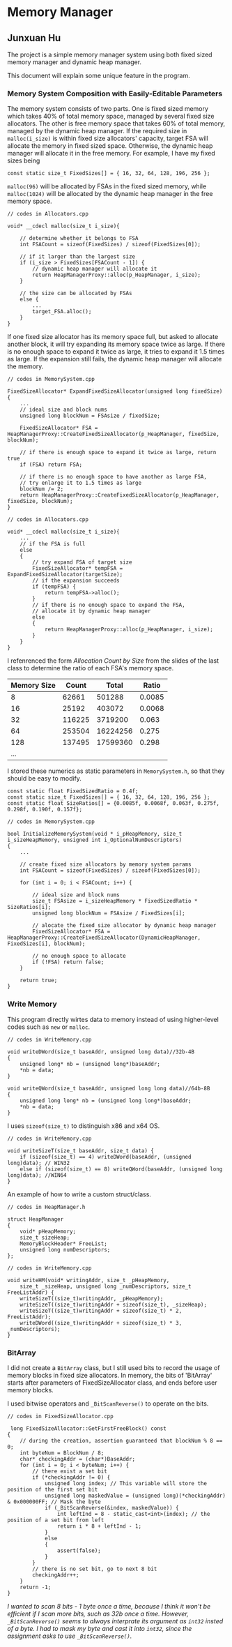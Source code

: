 # Memory Manager
## Junxuan Hu 

The project is a simple memory manager system using both fixed sized memory manager and dynamic heap manager. 

This document will explain some unique feature in the program.

### Memory System Composition with Easily-Editable Parameters

The memory system consists of two parts. One is fixed sized memory which takes 40% of total memory space, managed by several fixed size allocators. The other is free memory space that takes 60% of total memory, managed by the dynamic heap manager. If the required size in ```malloc(i_size)``` is within fixed size allocators' capacity, target FSA will allocate the memory in fixed sized space. Otherwise, the dynamic heap manager will allocate it in the free memory. For example, I have my fixed sizes being

```
const static size_t FixedSizes[] = { 16, 32, 64, 128, 196, 256 };
```

```malloc(96)``` will be allocated by FSAs in the fixed sized memory, while ```malloc(1024)``` will be allocated by the dynamic heap manager in the free memory space. 

```
// codes in Allocators.cpp

void* __cdecl malloc(size_t i_size){

    // determine whether it belongs to FSA
    int FSACount = sizeof(FixedSizes) / sizeof(FixedSizes[0]);

    // if it larger than the largest size
    if (i_size > FixedSizes[FSACount - 1]) {
        // dynamic heap manager will allocate it
        return HeapManagerProxy::alloc(p_HeapManager, i_size);
    }

    // the size can be allocated by FSAs
    else {
        ...
        target_FSA.alloc();
    }
}
```

If one fixed size allocator has its memory space full, but asked to allocate another block, it will try expanding its memory space twice as large. If there is no enough space to expand it twice as large, it tries to expand it 1.5 times as large. If the expansion still fails, the dynamic heap manager will allocate the memory.

```
// codes in MemorySystem.cpp

FixedSizeAllocator* ExpandFixedSizeAllocator(unsigned long fixedSize)
{
    ...
	// ideal size and block nums
	unsigned long blockNum = FSAsize / fixedSize;

	FixedSizeAllocator* FSA = HeapManagerProxy::CreateFixedSizeAllocator(p_HeapManager, fixedSize, blockNum);

	// if there is enough space to expand it twice as large, return true
	if (FSA) return FSA;

	// if there is no enough space to have another as large FSA,
	// try enlarge it to 1.5 times as large
	blockNum /= 2;
	return HeapManagerProxy::CreateFixedSizeAllocator(p_HeapManager, fixedSize, blockNum);
}
```
```
// codes in Allocators.cpp

void* __cdecl malloc(size_t i_size){
    ...
    // if the FSA is full
    else
    {
        // try expand FSA of target size
        FixedSizeAllocator* tempFSA = ExpandFixedSizeAllocator(targetSize);
        // if the expansion succeeds
        if (tempFSA) {
            return tempFSA->alloc();
        }
        // if there is no enough space to expand the FSA,
        // allocate it by dynamic heap manager
        else
        {
            return HeapManagerProxy::alloc(p_HeapManager, i_size);
        }
    }
}
```

I refenrenced the form *Allocation Count by Size* from the slides of the last class to determine the ratio of each FSA's memory space.

| Memory Size      | Count | Total | Ratio
| ----------- | ----------- |------|-----|
| 8  | 62661 | 501288 | 0.0085
| 16 | 25192 | 403072 | 0.0068
| 32  | 116225 | 3719200 | 0.063
| 64 | 253504 | 16224256 | 0.275
| 128  | 137495 | 17599360 | 0.298
| ... | 

I stored these numerics as static parameters in ```MemorySystem.h```, so that they should be easy to modify.

```
const static float FixedSizedRatio = 0.4f;
const static size_t FixedSizes[] = { 16, 32, 64, 128, 196, 256 };
const static float SizeRatios[] = {0.0085f, 0.0068f, 0.063f, 0.275f, 0.298f, 0.190f, 0.157f};
```

```
// codes in MemorySystem.cpp

bool InitializeMemorySystem(void * i_pHeapMemory, size_t i_sizeHeapMemory, unsigned int i_OptionalNumDescriptors)
{
	...
	
	// create fixed size allocators by memory system params
	int FSACount = sizeof(FixedSizes) / sizeof(FixedSizes[0]);

	for (int i = 0; i < FSACount; i++) {

		// ideal size and block nums
		size_t FSAsize = i_sizeHeapMemory * FixedSizedRatio * SizeRatios[i];
		unsigned long blockNum = FSAsize / FixedSizes[i];
	
		// alocate the fixed size allocator by dynamic heap manager
		FixedSizeAllocator* FSA = HeapManagerProxy::CreateFixedSizeAllocator(DynamicHeapManager, FixedSizes[i], blockNum);
		
		// no enough space to allocate
		if (!FSA) return false;
	}

	return true;
}
```


### Write Memory

This program directly wirtes data to memory instead of using higher-level codes such as ```new``` or ```malloc```. 

```
// codes in WriteMemory.cpp

void writeDWord(size_t baseAddr, unsigned long data)//32b-4B
{
	unsigned long* nb = (unsigned long*)baseAddr;
	*nb = data;
}

void writeQWord(size_t baseAddr, unsigned long long data)//64b-8B
{
	unsigned long long* nb = (unsigned long long*)baseAddr;
	*nb = data;
}
```

I uses ```sizeof(size_t)``` to distinguish x86 and x64 OS. 
```
// codes in WriteMemory.cpp

void writeSizeT(size_t baseAddr, size_t data) {
	if (sizeof(size_t) == 4) writeDWord(baseAddr, (unsigned long)data); // WIN32
	else if (sizeof(size_t) == 8) writeQWord(baseAddr, (unsigned long long)data); //WIN64
}
```

An example of how to write a custom struct/class.

```
// codes in HeapManager.h

struct HeapManager
{
	void* pHeapMemory; 
	size_t sizeHeap; 
	MemoryBlockHeader* FreeList;
	unsigned long numDescriptors;
};
```
```
// codes in WriteMemory.cpp

void writeHM(void* writingAddr, size_t _pHeapMemory,
	size_t _sizeHeap, unsigned long _numDescriptors, size_t FreeListAddr) {
	writeSizeT((size_t)writingAddr, _pHeapMemory);
	writeSizeT((size_t)writingAddr + sizeof(size_t), _sizeHeap);
	writeSizeT((size_t)writingAddr + sizeof(size_t) * 2, FreeListAddr);
	writeDWord((size_t)writingAddr + sizeof(size_t) * 3, _numDescriptors);
}
```

### BitArray

I did not create a ```BitArray``` class, but I still used bits to record the usage of memory blocks in fixed size allocators. In memory, the bits of 'BitArray' starts after parameters of FixedSizeAllocator class, and ends before user memory blocks. 

I used bitwise operators and ```_BitScanReverse()``` to operate on the bits. 

```
// codes in FixedSizeAllocator.cpp

 long FixedSizeAllocator::GetFirstFreeBlock() const
{
    // during the creation, assertion guaranteed that blockNum % 8 == 0;
    int byteNum = BlockNum / 8;
    char* checkingAddr = (char*)BaseAddr;
    for (int i = 0; i < byteNum; i++) {
        // there exist a set bit
        if (*checkingAddr != 0) {
            unsigned long index; // This variable will store the position of the first set bit
            unsigned long maskedValue = (unsigned long)(*checkingAddr) & 0x000000FF; // Mask the byte
            if (_BitScanReverse(&index, maskedValue)) {
                int leftInd = 8 - static_cast<int>(index); // the position of a set bit from left
                return i * 8 + leftInd - 1;
            }
            else
            {
                assert(false);
            }
        }
        // there is no set bit, go to next 8 bit
        checkingAddr++;
    }
    return -1;
}
```

*I wanted to scan 8 bits - 1 byte once a time, because I think it won't be efficient if I scan more bits, such as 32b once a time. However,  ```_BitScanReverse()``` seems to always interprate its argument as ```int32``` insted of a byte. I had to mask my byte and cast it into ```int32```, since the assignment asks to use ```_BitScanReverse()```.*